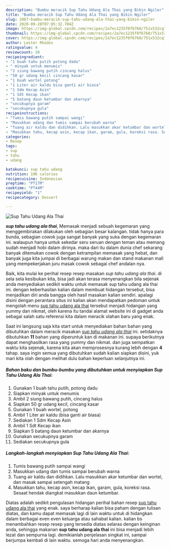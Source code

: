 ```yaml
---
description: "Bumbu meracik Sup Tahu Udang Ala Thai yang Bikin Ngiler"
title: "Bumbu meracik Sup Tahu Udang Ala Thai yang Bikin Ngiler"
slug: 2067-bumbu-meracik-sup-tahu-udang-ala-thai-yang-bikin-ngiler
date: 2020-09-28T07:05:32.704Z
image: https://img-global.cpcdn.com/recipes/2a7ec1235f0f6760/751x532cq70/sup-tahu-udang-ala-thai-foto-resep-utama.jpg
thumbnail: https://img-global.cpcdn.com/recipes/2a7ec1235f0f6760/751x532cq70/sup-tahu-udang-ala-thai-foto-resep-utama.jpg
cover: https://img-global.cpcdn.com/recipes/2a7ec1235f0f6760/751x532cq70/sup-tahu-udang-ala-thai-foto-resep-utama.jpg
author: Lester Rhodes
ratingvalue: 4
reviewcount: 10
recipeingredient:
- "1 buah tahu putih potong dadu"
- " minyak untuk menumis"
- "2 siung bawang putih cincang halus"
- "50 gr udang kecil cincang kasar"
- "1 buah wortel potong"
- "1 Liter air kaldu bisa ganti air biasa"
- "1 Sdm Kecap Asin"
- "1 Sdt Kecap ikan"
- "5 batang daun ketumbar dan akarnya"
- "secukupnya garam"
- "secukupnya gula"
recipeinstructions:
- "Tumis bawang putih sampai wangi"
- "Masukkan udang dan tumis sampai berubah warna"
- "Tuang air kaldu dan didihkan. Lalu masukkan akar ketumbar dan wortel, dan masak sampai setengah matang"
- "Masukkan tahu, kecap asin, kecap ikan, garam, gula, koreksi rasa. Sesaat hendak diangkat masukkan daun ketumbar."
categories:
- Resep
tags:
- sup
- tahu
- udang

katakunci: sup tahu udang 
nutrition: 196 calories
recipecuisine: Indonesian
preptime: "PT17M"
cooktime: "PT44M"
recipeyield: "1"
recipecategory: Dessert

---
```



![Sup Tahu Udang Ala Thai](https://img-global.cpcdn.com/recipes/2a7ec1235f0f6760/751x532cq70/sup-tahu-udang-ala-thai-foto-resep-utama.jpg)

<b><i>sup tahu udang ala thai</i></b>, Memasak menjadi sebuah kegemaran yang menggembirakan dilakukan oleh sebagian besar kalangan. tidak hanya para bunda, sebagian cowok juga sangat banyak yang suka dengan kegemaran ini. walaupun hanya untuk sekedar seru seruan dengan teman atau memang sudah menjadi hobi dalam dirinya. maka dari itu dalam dunia chef sekarang banyak ditemukan cowok dengan ketrampilan memasak yang hebat, dan banyak juga kita jumpai di berbagai warung makan dan stand makanan mall yang mempekerjakan juru masak cowok sebagai chef andalan nya.

Baik, kita mulai ke perihal resep resep masakan <i>sup tahu udang ala thai</i>. di sela sela kesibukan kita, bisa jadi akan terasa menyenangkan bila sejenak anda menyediakan sedikit waktu untuk memasak sup tahu udang ala thai ini. dengan keberhasilan kalian dalam membuat hidangan tersebut, bisa menjadikan diri anda bangga oleh hasil masakan kalian sendiri. apalagi disini dengan perantara situs ini kalian akan mendapatkan pedoman untuk mengolah menu <u>sup tahu udang ala thai</u> tersebut menjadi hidangan yang yummy dan nikmat, oleh karena itu tandai alamat website ini di gadget anda sebagai salah satu referensi kita dalam meracik olahan baru yang enak.




Saat ini langsung saja kita start untuk menyediakan bahan bahan yang dibutuhkan dalam meracik masakan <u><i>sup tahu udang ala thai</i></u> ini. setidaknya dibutuhkan <b>11</b> bahan yang diperuntuk kan di makanan ini. supaya berikutnya dapat menghasilkan rasa yang yummy dan nikmat. dan juga sempatkan waktu kita sejenak, karena kita akan memprosesnya kurang lebih dengan <b>4</b> tahap. saya ingin semua yang dibutuhkan sudah kalian siapkan disini, yuk mari kita olah dengan melihat dulu bahan keperluan selanjutnya ini.

<!--inarticleads1-->

##### Bahan baku dan bumbu-bumbu yang dibutuhkan untuk menyiapkan Sup Tahu Udang Ala Thai:

1. Gunakan 1 buah tahu putih, potong dadu
1. Siapkan  minyak untuk menumis
1. Ambil 2 siung bawang putih, cincang halus
1. Siapkan 50 gr udang kecil, cincang kasar
1. Gunakan 1 buah wortel, potong
1. Ambil 1 Liter air kaldu (bisa ganti air biasa)
1. Sediakan 1 Sdm Kecap Asin
1. Ambil 1 Sdt Kecap ikan
1. Siapkan 5 batang daun ketumbar dan akarnya
1. Gunakan secukupnya garam
1. Sediakan secukupnya gula




<!--inarticleads2-->

##### Langkah-langkah menyiapkan Sup Tahu Udang Ala Thai:

1. Tumis bawang putih sampai wangi
1. Masukkan udang dan tumis sampai berubah warna
1. Tuang air kaldu dan didihkan. Lalu masukkan akar ketumbar dan wortel, dan masak sampai setengah matang
1. Masukkan tahu, kecap asin, kecap ikan, garam, gula, koreksi rasa. Sesaat hendak diangkat masukkan daun ketumbar.




Diatas adalah sedikit pengulasan hidangan perihal bahan resep <u>sup tahu udang ala thai</u> yang enak. saya berharap kalian bisa paham dengan tulisan diatas, dan kamu dapat memasak lagi di lain waktu untuk di hidangkan dalam berbagai even even keluarga atau sahabat kalian. kalian bs menambahkan resep resep yang tersedia diatas selaras dengan keinginan anda, sehingga makanan <b>sup tahu udang ala thai</b> ini bisa menjadi lebih lezat dan sempurna lagi. demikianlah penjelasan singkat ini, sampai berjumpa kembali di lain waktu. semoga hari anda menyenangkan.
